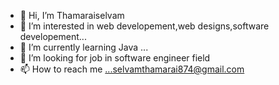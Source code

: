 - 👋 Hi, I’m Thamaraiselvam
- 👀 I’m interested in web developement,web designs,software developement...
- 🌱 I’m currently learning Java ...
- 💞️ I’m looking for job in software engineer field
- 📫 How to reach me ...selvamthamarai874@gmail.com

<!---
selvam9396/selvam9396 is a ✨ special ✨ repository because its `README.md` (this file) appears on your GitHub profile.
You can click the Preview link to take a look at your changes.
--->
